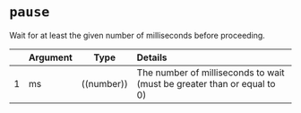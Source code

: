 # `pause`

Wait for at least the given number of milliseconds before proceeding.

|    |    Argument    | Type        | Details        |
|---|:--------------------|-------------------|:-----------------------------------|
| 1 | ms            | ((number))    | The number of milliseconds to wait (must be greater than or equal to 0)